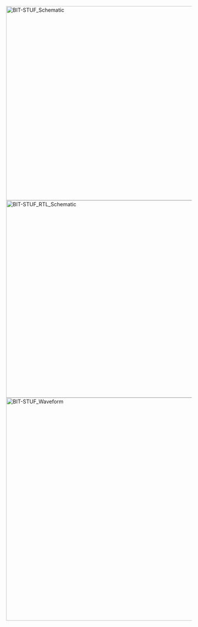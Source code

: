 <img width="1088" height="526" alt="BIT-STUF_Schematic" src="https://github.com/user-attachments/assets/749b2cc0-8758-49d5-9eb3-597c51a74152" />
<img width="1088" height="534" alt="BIT-STUF_RTL_Schematic" src="https://github.com/user-attachments/assets/ddc58a92-d71c-4f57-ba10-5b2ceeab902a" />
<img width="1089" height="604" alt="BIT-STUF_Waveform" src="https://github.com/user-attachments/assets/3a3652d1-cd4d-4d65-9ce8-109932d707a9" />
